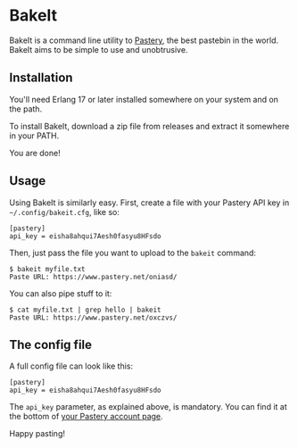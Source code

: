 BakeIt
======

BakeIt is a command line utility to [Pastery](https://www.pastery.net), the best
 pastebin in the world. BakeIt aims to be simple to use and unobtrusive.

Installation
------------

You'll need Erlang 17 or later installed somewhere on your system and on the path.

To install BakeIt, download a zip file from releases and extract it somewhere
in your PATH.

You are done!

Usage
-----

Using BakeIt is similarly easy. First, create a file with your Pastery
API key in `~/.config/bakeit.cfg`, like so:

    [pastery]
    api_key = eisha8ahqui7Aesh0fasyu8HFsdo

Then, just pass the file you want to upload to the `bakeit` command:

    $ bakeit myfile.txt
    Paste URL: https://www.pastery.net/oniasd/

You can also pipe stuff to it:

    $ cat myfile.txt | grep hello | bakeit
    Paste URL: https://www.pastery.net/oxczvs/

The config file
---------------

A full config file can look like this:

    [pastery]
    api_key = eisha8ahqui7Aesh0fasyu8HFsdo

The `api_key` parameter, as explained above, is mandatory. You can find
it at the bottom of [your Pastery account page](https://www.pastery.net/account/).

Happy pasting!

